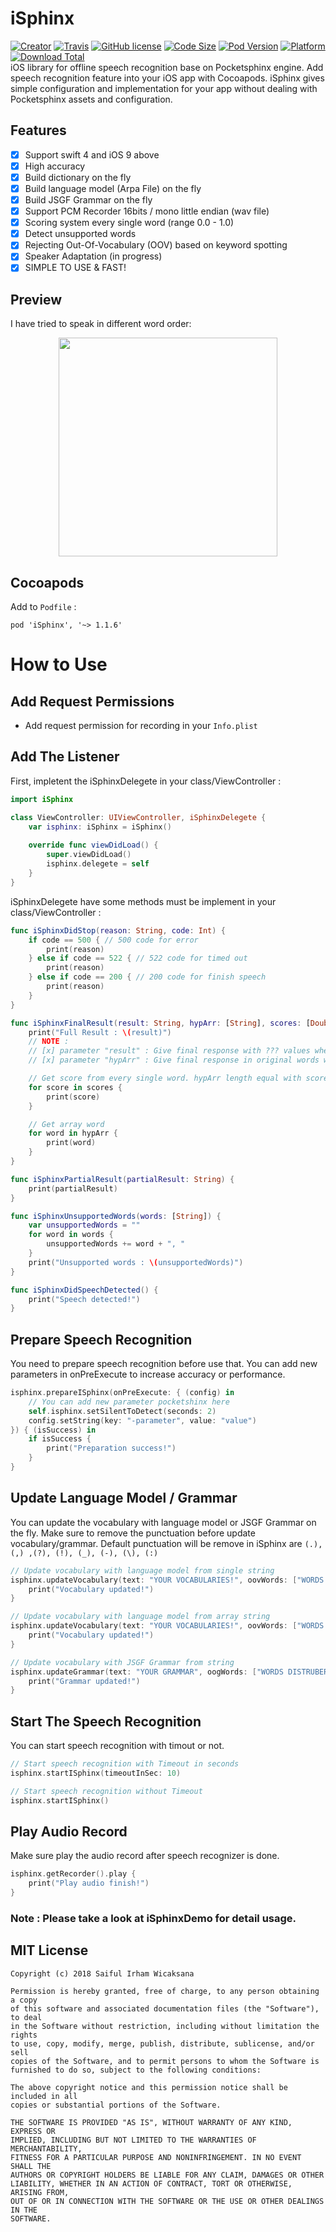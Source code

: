# iSphinx
[![Creator](https://img.shields.io/badge/creator-icaksama-green.svg)](https://www.linkedin.com/in/icaksama/)
[![Travis](https://img.shields.io/travis/icaksama/iSphinx.svg)](https://travis-ci.org/icaksama/iSphinx)
[![GitHub license](https://img.shields.io/github/license/icaksama/iSphinx.svg)](https://raw.githubusercontent.com/icaksama/iSphinx/master/LICENSE)
[![Code Size](https://img.shields.io/github/languages/code-size/icaksama/iSphinx.svg)](https://img.shields.io/github/languages/code-size/icaksama/iSphinx.svg)
[![Pod Version](https://img.shields.io/cocoapods/v/iSphinx.svg)](https://img.shields.io/cocoapods/v/iSphinx.svg)
[![Platform](https://img.shields.io/cocoapods/p/iSphinx.svg)](https://img.shields.io/cocoapods/p/iSphinx.svg)
[![Download Total](https://img.shields.io/cocoapods/dt/iSphinx.svg)](https://img.shields.io/cocoapods/dt/iSphinx.svg)
<br>
iOS library for offline speech recognition base on Pocketsphinx engine. Add speech recognition feature into your iOS app with Cocoapods. iSphinx gives simple configuration and implementation for your app without dealing with Pocketsphinx assets and configuration.

## Features
- [x] Support swift 4 and iOS 9 above
- [x] High accuracy
- [x] Build dictionary on the fly
- [x] Build language model (Arpa File) on the fly
- [x] Build JSGF Grammar on the fly
- [x] Support PCM Recorder 16bits / mono little endian (wav file)
- [x] Scoring system every single word (range 0.0 - 1.0)
- [x] Detect unsupported words
- [x] Rejecting Out-Of-Vocabulary (OOV) based on keyword spotting
- [x] Speaker Adaptation (in progress)
- [x] SIMPLE TO USE & FAST!

## Preview
I have tried to speak in different word order:
<p align="center">
<img width="350" src="https://github.com/icaksama/iSphinx/blob/master/iSphinxPreview.gif?raw=true">
</p>

## Cocoapods
Add to `Podfile` :
```text
pod 'iSphinx', '~> 1.1.6'
```

# How to Use

## Add Request Permissions
- Add request permission for recording in your `Info.plist`

## Add The Listener
First, impletent the iSphinxDelegete in your class/ViewController :
```swift
import iSphinx

class ViewController: UIViewController, iSphinxDelegete {
    var isphinx: iSphinx = iSphinx()
    
    override func viewDidLoad() {
        super.viewDidLoad()
        isphinx.delegete = self
    }
}
```
iSphinxDelegete have some methods must be implement in your class/ViewController :
```swift
func iSphinxDidStop(reason: String, code: Int) {
    if code == 500 { // 500 code for error
        print(reason)
    } else if code == 522 { // 522 code for timed out
        print(reason)
    } else if code == 200 { // 200 code for finish speech
        print(reason)
    }
}

func iSphinxFinalResult(result: String, hypArr: [String], scores: [Double]) {
    print("Full Result : \(result)")
    // NOTE :
    // [x] parameter "result" : Give final response with ??? values when word out-of-vocabulary.
    // [x] parameter "hypArr" : Give final response in original words without ??? values.

    // Get score from every single word. hypArr length equal with scores length
    for score in scores {
        print(score)
    }

    // Get array word
    for word in hypArr {
        print(word)
    }
}

func iSphinxPartialResult(partialResult: String) {
    print(partialResult)
}

func iSphinxUnsupportedWords(words: [String]) {
    var unsupportedWords = ""
    for word in words {
        unsupportedWords += word + ", "
    }
    print("Unsupported words : \(unsupportedWords)")
}

func iSphinxDidSpeechDetected() {
    print("Speech detected!")
}
```

## Prepare Speech Recognition
You need to prepare speech recognition before use that. You can add new parameters in onPreExecute to increase accuracy or performance.
```swift
isphinx.prepareISphinx(onPreExecute: { (config) in
    // You can add new parameter pocketshinx here
    self.isphinx.setSilentToDetect(seconds: 2)
    config.setString(key: "-parameter", value: "value")
}) { (isSuccess) in
    if isSuccess {
        print("Preparation success!")
    }
}
```

## Update Language Model / Grammar
You can update the vocabulary with language model or JSGF Grammar on the fly. Make sure to remove the punctuation before update vocabulary/grammar. Default punctuation will be remove in iSphinx are `(.), (,) ,(?), (!), (_), (-), (\), (:)`
```swift
// Update vocabulary with language model from single string
isphinx.updateVocabulary(text: "YOUR VOCABULARIES!", oovWords: ["WORDS DISTRUBER", ...]) {
    print("Vocabulary updated!")
}

// Update vocabulary with language model from array string
isphinx.updateVocabulary(text: "YOUR VOCABULARIES!", oovWords: ["WORDS DISTRUBER", ...]) {
    print("Vocabulary updated!")
}

// Update vocabulary with JSGF Grammar from string
isphinx.updateGrammar(text: "YOUR GRAMMAR", oogWords: ["WORDS DISTRUBER", ...]) {
    print("Grammar updated!")
}
```

## Start The Speech Recognition
You can start speech recognition with timout or not.
```swift
// Start speech recognition with Timeout in seconds
isphinx.startISphinx(timeoutInSec: 10)

// Start speech recognition without Timeout
isphinx.startISphinx()
```

## Play Audio Record
Make sure play the audio record after speech recognizer is done.
```swift
isphinx.getRecorder().play {
    print("Play audio finish!")
}
```

### Note : Please take a look at iSphinxDemo for detail usage.

## MIT License
```text
Copyright (c) 2018 Saiful Irham Wicaksana

Permission is hereby granted, free of charge, to any person obtaining a copy
of this software and associated documentation files (the "Software"), to deal
in the Software without restriction, including without limitation the rights
to use, copy, modify, merge, publish, distribute, sublicense, and/or sell
copies of the Software, and to permit persons to whom the Software is
furnished to do so, subject to the following conditions:

The above copyright notice and this permission notice shall be included in all
copies or substantial portions of the Software.

THE SOFTWARE IS PROVIDED "AS IS", WITHOUT WARRANTY OF ANY KIND, EXPRESS OR
IMPLIED, INCLUDING BUT NOT LIMITED TO THE WARRANTIES OF MERCHANTABILITY,
FITNESS FOR A PARTICULAR PURPOSE AND NONINFRINGEMENT. IN NO EVENT SHALL THE
AUTHORS OR COPYRIGHT HOLDERS BE LIABLE FOR ANY CLAIM, DAMAGES OR OTHER
LIABILITY, WHETHER IN AN ACTION OF CONTRACT, TORT OR OTHERWISE, ARISING FROM,
OUT OF OR IN CONNECTION WITH THE SOFTWARE OR THE USE OR OTHER DEALINGS IN THE
SOFTWARE.
```
